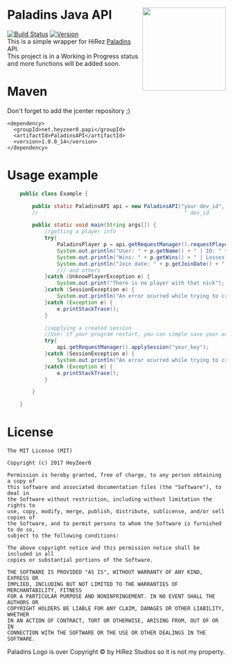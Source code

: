 # Paladins Java API <img align="right" src="https://hzweb.hi-rezgame.net/paladins-web/wp-content/uploads/2016/06/cropped-2016-06-03-192x192.png" height="192" width="192">
[![Build Status](http://ci.heyzeer0.cf/buildStatus/icon?job=Paladins%20Java%20API)](http://ci.heyzeer0.cf/job/Paladins%20Java%20API/) [![Version](https://api.bintray.com/packages/heyzeer0/maven/Paladins-Java-API/images/download.svg)](https://bintray.com/heyzeer0/maven/Paladins-Java-API)</br>
This is a simple wrapper for HiRez [Paladins](https://www.paladins.com/?lang=pt_BR) API.</br>
This project is in a Working in Progress status and more functions will be added soon.

Maven
========
Don't forget to add the jcenter repository ;)
```maven
<dependency>
  <groupId>net.heyzeer0.papi</groupId>
  <artifactId>PaladinsAPI</artifactId>
  <version>1.0.0_14</version>
</dependency>
```


Usage example
========
```java
    public class Example {

        public static PaladinsAPI api = new PaladinsAPI("your dev_id", "your_dev_key", Platform.PC);
        //                                               ^ dev_id       ^ dev_key      ^ Platform#PC/XBOX/PS4

        public static void main(String args[]) {
            //getting a player info
            try{
                PaladinsPlayer p = api.getRequestManager().requestPlayer("HeyZeer0");
                System.out.println("User: " + p.getName() + " | ID: " + p.getID() + " | Level: " + p.getLevel());
                System.out.println("Wins: " + p.getWins() + " | Losses: " + p.getLosses() + " | Leaves: " + p.getLeaves());
                System.out.println("Join date: " + p.getJoinDate() + " | Last login: " + p.getLastLogin());
                /// and others
            }catch (UnknowPlayerException e) {
                System.out.print("There is no player with that nick");
            }catch (SessionException e) {
                System.out.println("An error ocurred while trying to create the session: " + e.getLocalizedMessage());
            }catch (Exception e) {
                e.printStackTrace();
            }

            //applying a created session
            //Use: if your program restart, you can simple save your actual key and use it when restarts, respecting the 15m time limit
            try{
                api.getRequestManager().applySession("your_key");
            }catch (SessionException e) {
                System.out.println("An error ocurred while trying to create the session: " + e.getLocalizedMessage());
            }catch (Exception e) {
                e.printStackTrace();
            }

        }

    }
```

License
========
```
The MIT License (MIT)

Copyright (c) 2017 HeyZeer0

Permission is hereby granted, free of charge, to any person obtaining a copy of
this software and associated documentation files (the "Software"), to deal in
the Software without restriction, including without limitation the rights to
use, copy, modify, merge, publish, distribute, sublicense, and/or sell copies of
the Software, and to permit persons to whom the Software is furnished to do so,
subject to the following conditions:

The above copyright notice and this permission notice shall be included in all
copies or substantial portions of the Software.

THE SOFTWARE IS PROVIDED "AS IS", WITHOUT WARRANTY OF ANY KIND, EXPRESS OR
IMPLIED, INCLUDING BUT NOT LIMITED TO THE WARRANTIES OF MERCHANTABILITY, FITNESS
FOR A PARTICULAR PURPOSE AND NONINFRINGEMENT. IN NO EVENT SHALL THE AUTHORS OR
COPYRIGHT HOLDERS BE LIABLE FOR ANY CLAIM, DAMAGES OR OTHER LIABILITY, WHETHER
IN AN ACTION OF CONTRACT, TORT OR OTHERWISE, ARISING FROM, OUT OF OR IN
CONNECTION WITH THE SOFTWARE OR THE USE OR OTHER DEALINGS IN THE SOFTWARE.
```

Paladins Logo is over Copyright © by HiRez Studios so it is not my property.

